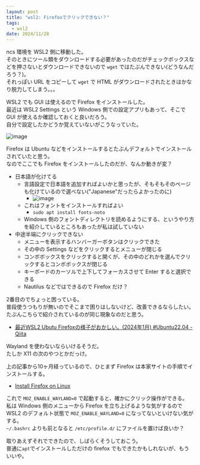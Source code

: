 ```yaml
---
layout: post
title: "wsl2: Firefoxでクリックできない？"
tags:
  - wsl2
date: 2024/11/28
---
```


ncs 環境を WSL2 側に移動した。  
そのときにツール類をダウンロードする必要があったのだがチェックボックスなどを押さないとダウンロードできないので `wget` ではたぶんできない(どうなんだろう？)。  
それっぽい URL をコピーして `wget` で HTML がダウンロードされたときはかなり脱力してしまう。。。

WSL2 でも GUI は使えるので Firefox をインストールした。  
最近は WSL2 Settings という Windows 側での設定アプリもあって、そこで GUI が使えるか確認しておくと良いだろう。  
自分で設定したかどうか覚えていないがこうなっていた。

![image](20241128a-1.png)

Firefox は Ubuntu などをインストールするとたぶんデフォルトでインストールされていたと思う。  
なのでここでも Firefox をインストールしたのだが、なんか動きが変？

* 日本語が化けてる
  * 言語設定で日本語を追加すればよいかと思ったが、そもそもそのページも化けているので選べない("Japanese"だったらよかったのに)
    * ![image](20241128a-2.png)
  * これはフォントをインストールすればよい
    * `sudo apt install fonts-noto`
  * Windows 側のフォントディレクトリを読めるようにする、というやり方を紹介しているところもあったが私は試していない
* 中途半端にクリックできない
  * メニューを表示するハンバーガーボタンはクリックできた
  * その中の Settings などをクリックするとメニューが閉じる
  * コンボボックスをクリックすると開くが、その中のどれかを選んでクリックするとコンボボックスが閉じる
  * キーボードのカーソルで上下してフォーカスさせて Enter すると選択できる
  * Nautilus などではできるので Firefox だけ？

2番目のでちょっと困っている。  
普段使うつもりが無いのでそこまで困りはしないけど、改善できるならしたい。  
たぶんこちらで紹介されているのが同じ現象なのだと思う。

* [最近WSL2 Ubutu Firefoxの様子がおかしい。(2024年1月) #Ubuntu22.04 - Qiita](https://qiita.com/mt08/items/625780063e75fefd882e)

Wayland を使わないならいけるそうだ。  
たしか X11 の次のやつとかだっけ。

上の記事から10ヶ月経っているので、ひとまず Firefox は本家サイトの手順でインストールする。

* [Install Firefox on Linux](https://support.mozilla.org/en-US/kb/install-firefox-linux)

これで `MOZ_ENABLE_WAYLAND=0` で起動すると、確かにクリック操作ができる。  
私は Windows 側のメニューから Firefox を立ち上げるような気がするので WSL2 のデフォルト状態で `MOZ_ENABLE_WAYLAND=0` になってないといけない気がする。  
`~/.bashrc` よりも前となると `/etc/profile.d/` にファイルを置けば良いか？  

取りあえずそれでできたので、しばらくそうしておこう。  
普通に`apt`でインストールしただけの firefox でもできたかもしれないが、もういいや。
